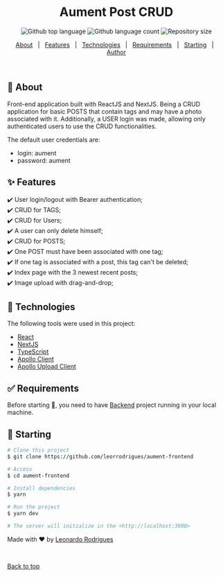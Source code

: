 <h1 align="center">Aument Post CRUD</h1>

<p align="center">
  <img alt="Github top language" src="https://img.shields.io/github/languages/top/leorrodrigues/aument-frontend?color=56BEB8">

  <img alt="Github language count" src="https://img.shields.io/github/languages/count/leorrodrigues/aument-frontend?color=56BEB8">

  <img alt="Repository size" src="https://img.shields.io/github/repo-size/leorrodrigues/aument-frontend?color=56BEB8">

</p>

<!-- Status -->

<!-- <h4 align="center">
	🚧  Reactjs Aument 🚀 Under construction...  🚧
</h4>

<hr> -->

<p align="center">
  <a href="#dart-about">About</a> &#xa0; | &#xa0;
  <a href="#sparkles-features">Features</a> &#xa0; | &#xa0;
  <a href="#rocket-technologies">Technologies</a> &#xa0; | &#xa0;
  <a href="#white_check_mark-requirements">Requirements</a> &#xa0; | &#xa0;
  <a href="#checkered_flag-starting">Starting</a> &#xa0; | &#xa0;
  <a href="https://github.com/leorrodrigues" target="_blank">Author</a>
</p>

<br>

## :dart: About ##

Front-end application built with ReactJS and NextJS. Being a CRUD application for basic POSTS that contain tags and may have a photo associated with it. Additionally, a USER login was made, allowing only authenticated users to use the CRUD functionalities.

The default user credentials are:
- login: aument
- password: aument

## :sparkles: Features ##

:heavy_check_mark: User login/logout with Bearer authentication;\
:heavy_check_mark: CRUD for TAGS;\
:heavy_check_mark: CRUD for Users;\
:heavy_check_mark: A user can only delete himself;\
:heavy_check_mark: CRUD for POSTS;\
:heavy_check_mark: One POST must have been associated with one tag;\
:heavy_check_mark: If one tag is associated with a post, this tag can't be deleted;\
:heavy_check_mark: Index page with the 3 newest recent posts;\
:heavy_check_mark: Image upload with drag-and-drop;






## :rocket: Technologies ##

The following tools were used in this project:

- [React](https://pt-br.reactjs.org/)
- [NextJS](https://nextjs.org/)
- [TypeScript](https://www.typescriptlang.org/)
- [Apollo Client](https://www.apollographql.com/docs/react/)
- [Apollo Upload Client](https://github.com/jaydenseric/apollo-upload-client)

## :white_check_mark: Requirements ##

Before starting :checkered_flag:, you need to have [Backend](https://github.com/leorrodrigues/aument-backend) project running in your local machine.

## :checkered_flag: Starting ##

```bash
# Clone this project
$ git clone https://github.com/leorrodrigues/aument-frontend

# Access
$ cd aument-frontend

# Install dependencies
$ yarn

# Run the project
$ yarn dev

# The server will initialize in the <http://localhost:3000>
```

Made with :heart: by <a href="https://github.com/leorrodrigues" target="_blank">Leonardo Rodrigues</a>

&#xa0;

<a href="#top">Back to top</a>
